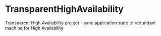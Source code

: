# TransparentHighAvailability
Transparent High Availability project - sync application state to redundant machine for High Availability 
